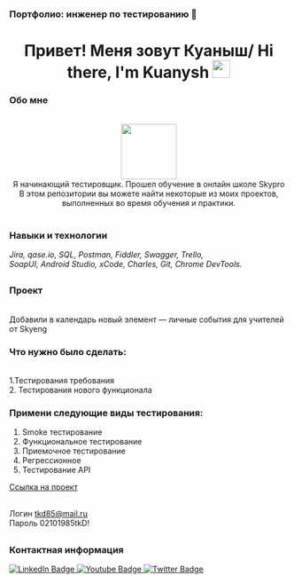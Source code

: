 ### Портфолио: инженер по тестированию 👋

<h1 align="center">Привет! Меня зовут Куаныш/ Hi there, I'm Kuanysh</a> 
<img src="https://github.com/blackcater/blackcater/raw/main/images/Hi.gif" height="32"/></h1>
<h3>Обо мне</h3>
<div align="center">
  <br><align="center">
    <img src="https://media.giphy.com/media/M9gbBd9nbDrOTu1Mqx/giphy.gif" width="100"/>
    <br>Я начинающий тестировщик. Прошел обучение в онлайн школе Skypro <br>В этом репозитории вы можете найти некоторые из моих проектов, выполненных во время обучения и практики.
</div>

# <h3>Навыки и технологии</h3>
<p><em>Jira, qase.io, SQL, Postman, Fiddler, Swagger, Trello,
<br>SoapUI, Android Studio, xCode, Charles, Git, Chrome DevTools.</em></p>


## <h3>Проект</h3>
<br> Добавили в календарь новый элемент — личные события для учителей от Skyeng

 <h3>Что нужно было сделать:</h3>

<br>1.Тестирования требования
<br>2. Тестирования нового функционала

 <h3>Примени следующие виды тестирования:</h3>

<ol>
  <li>Smoke тестирование</li>
  <li>Функциональное тестирование</li>
  <li>Приемочное тестирование</li>
  <li>Регрессионное</li>
  <li>Тестирование API</li>
</ol>

[Ссылка на проект
](https://bagqareport.atlassian.net/l/cp/B5pRbcCC)

<br>Логин tkd85@mail.ru 
<br>Пароль 02101985tkD!


## <h3>Контактная информация</h3>

<div id="badges">
  <a href="www.linkedin.com/in/kuanyshqa">
    <img src="https://img.shields.io/badge/LinkedIn-blue?style=for-the-badge&logo=linkedin&logoColor=white" alt="LinkedIn Badge"/>
  </a>
  <a href="your-youtube-URL">
    <img src="https://img.shields.io/badge/YouTube-red?style=for-the-badge&logo=youtube&logoColor=white" alt="Youtube Badge"/>
  </a>
  <a href="your-twitter-URL">
    <img src="https://img.shields.io/badge/Twitter-blue?style=for-the-badge&logo=twitter&logoColor=white" alt="Twitter Badge"/>
  </a>
</div>


<!--
**Kuanysh-QA/Kuanysh-QA** is a ✨ _special_ ✨ repository because its `README.md` (this file) appears on your GitHub profile.

Here are some ideas to get you started:

- 🔭 I’m currently working on ...
- 🌱 I’m currently learning ...
- 👯 I’m looking to collaborate on ...
- 🤔 I’m looking for help with ...
- 💬 Ask me about ...
- 📫 How to reach me: ...
- 😄 Pronouns: ...
- ⚡ Fun fact: ...
-->
